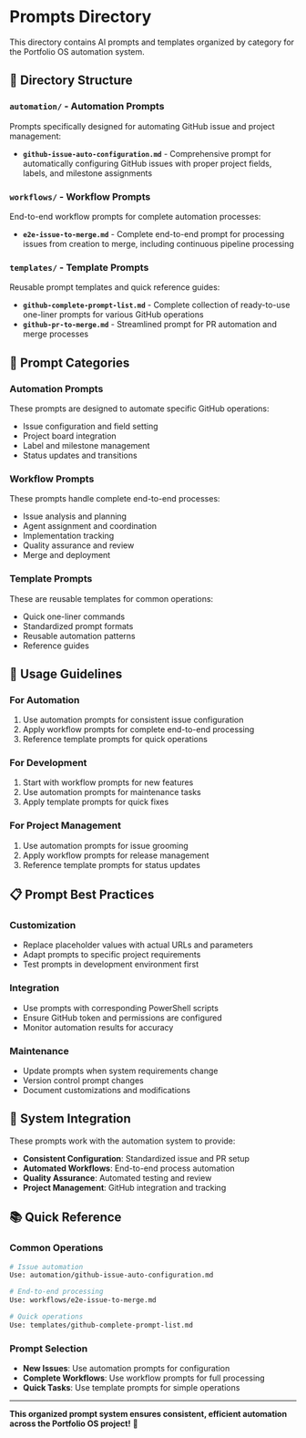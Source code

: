 # Prompts Directory

This directory contains AI prompts and templates organized by category for the Portfolio OS automation system.

## 📁 **Directory Structure**

### **`automation/`** - Automation Prompts
Prompts specifically designed for automating GitHub issue and project management:

- **`github-issue-auto-configuration.md`** - Comprehensive prompt for automatically configuring GitHub issues with proper project fields, labels, and milestone assignments

### **`workflows/`** - Workflow Prompts
End-to-end workflow prompts for complete automation processes:

- **`e2e-issue-to-merge.md`** - Complete end-to-end prompt for processing issues from creation to merge, including continuous pipeline processing

### **`templates/`** - Template Prompts
Reusable prompt templates and quick reference guides:

- **`github-complete-prompt-list.md`** - Complete collection of ready-to-use one-liner prompts for various GitHub operations
- **`github-pr-to-merge.md`** - Streamlined prompt for PR automation and merge processes

## 🎯 **Prompt Categories**

### **Automation Prompts**
These prompts are designed to automate specific GitHub operations:
- Issue configuration and field setting
- Project board integration
- Label and milestone management
- Status updates and transitions

### **Workflow Prompts**
These prompts handle complete end-to-end processes:
- Issue analysis and planning
- Agent assignment and coordination
- Implementation tracking
- Quality assurance and review
- Merge and deployment

### **Template Prompts**
These are reusable templates for common operations:
- Quick one-liner commands
- Standardized prompt formats
- Reusable automation patterns
- Reference guides

## 🚀 **Usage Guidelines**

### **For Automation**
1. Use automation prompts for consistent issue configuration
2. Apply workflow prompts for complete end-to-end processing
3. Reference template prompts for quick operations

### **For Development**
1. Start with workflow prompts for new features
2. Use automation prompts for maintenance tasks
3. Apply template prompts for quick fixes

### **For Project Management**
1. Use automation prompts for issue grooming
2. Apply workflow prompts for release management
3. Reference template prompts for status updates

## 📋 **Prompt Best Practices**

### **Customization**
- Replace placeholder values with actual URLs and parameters
- Adapt prompts to specific project requirements
- Test prompts in development environment first

### **Integration**
- Use prompts with corresponding PowerShell scripts
- Ensure GitHub token and permissions are configured
- Monitor automation results for accuracy

### **Maintenance**
- Update prompts when system requirements change
- Version control prompt changes
- Document customizations and modifications

## 🔧 **System Integration**

These prompts work with the automation system to provide:
- **Consistent Configuration**: Standardized issue and PR setup
- **Automated Workflows**: End-to-end process automation
- **Quality Assurance**: Automated testing and review
- **Project Management**: GitHub integration and tracking

## 📚 **Quick Reference**

### **Common Operations**
```bash
# Issue automation
Use: automation/github-issue-auto-configuration.md

# End-to-end processing
Use: workflows/e2e-issue-to-merge.md

# Quick operations
Use: templates/github-complete-prompt-list.md
```

### **Prompt Selection**
- **New Issues**: Use automation prompts for configuration
- **Complete Workflows**: Use workflow prompts for full processing
- **Quick Tasks**: Use template prompts for simple operations

---

**This organized prompt system ensures consistent, efficient automation across the Portfolio OS project!** 🤖
